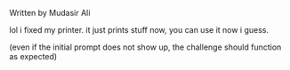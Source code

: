 Written by Mudasir Ali

lol i fixed my printer. it just prints stuff now, you can use it now i guess.

(even if the initial prompt does not show up, the challenge should function as expected)
